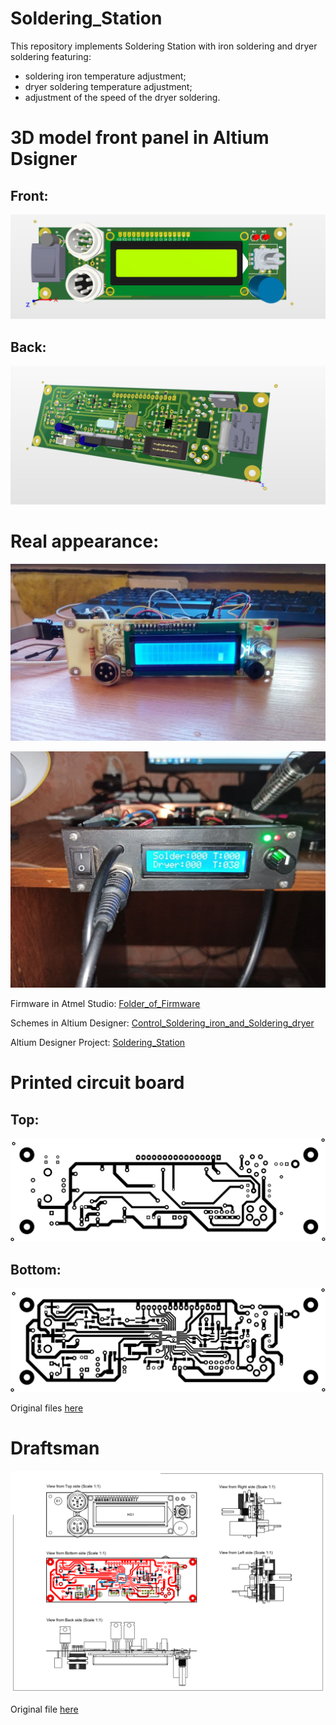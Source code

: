 # Soldering_Station

This repository implements Soldering Station with iron soldering and dryer soldering featuring:
 - soldering iron temperature adjustment;
 - dryer soldering temperature adjustment;
 - adjustment of the speed of the dryer soldering.


# 3D model front panel in Altium Dsigner
## Front:
![Front](pictures/Вид_спереди.PNG)

## Back:
![Back](pictures/Задняя_часть.PNG)

# Real appearance:
![Soldering_Station](pictures/photo_2021-04-11_12-46-13.jpg)

![Back](pictures/photo_2021-05-03_13-21-18.jpg)


Firmware in Atmel Studio: [Folder_of_Firmware](Soldering_Station)

Schemes in Altium Designer: [Control_Soldering_iron_and_Soldering_dryer](Control_Soldering_iron_and_Soldering_dryer/Project_Outputs_for_Control_Soldering_iron_and_dryer/Job_dryer_and_iron.PDF)

Altium Designer Project: [Soldering_Station](Control_Soldering_iron_and_Soldering_dryer)

# Printed circuit board 
## Top:
![TOP](pictures/Top_LUT.png)

## Bottom:
![BOTTOM](pictures/Bottom_LUT.png)

Original files [here](Control_Soldering_iron_and_Soldering_dryer/Project_Outputs_for_Control_Soldering_iron_and_dryer/Job_PCB_FOR_LUT.PDF)

# Draftsman
![Draftsman](pictures/Draftsman.png)

Original file [here](Control_Soldering_iron_and_Soldering_dryer/Project_Outputs_for_Control_Soldering_iron_and_dryer/Draf.pdf)
